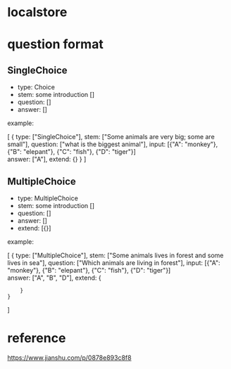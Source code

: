 # localstore

# question format 

## SingleChoice 

- type: Choice 
- stem: some introduction [] 
- question: [] 
- answer: []

example:

[
    {
        type: ["SingleChoice"],
        stem: ["Some animals are very big; some are small"],
        question: ["what is  the biggest animal"],
        input: [{"A": "monkey"}, {"B": "elepant"}, {"C": "fish"}, {"D": "tiger"}]  
        answer: ["A"],
        extend: {}
    }
]

## MultipleChoice

- type: MultipleChoice 
- stem: some introduction [] 
- question: [] 
- answer: []
- extend: [{}]

example:

[
    {
        type: ["MultipleChoice"],
        stem: ["Some animals lives in forest and some lives in sea"],
        question: ["Which animals are living in forest"],
        input: [{"A": "monkey"}, {"B": "elepant"}, {"C": "fish"}, {"D": "tiger"}]  
        answer: ["A", "B", "D"],
        extend: {
            
        }
    }
]





# reference
https://www.jianshu.com/p/0878e893c8f8
